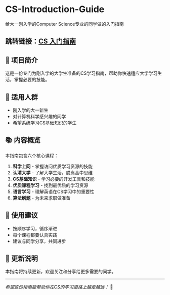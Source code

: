 # CS-Introduction-Guide

给大一刚入学的Computer Science专业的同学做的入门指南

## 跳转链接：[CS 入门指南](https://keloshen.github.io/CS-Introduction-Guide/web/index)
## 📖 项目简介

这是一份专门为刚入学的大学生准备的CS学习指南，帮助你快速适应大学学习生活，掌握必要的技能。

## 🎯 适用人群

- 刚入学的大一新生
- 对计算机科学感兴趣的同学
- 希望系统学习CS基础知识的学生

## 📚 内容概览

本指南包含六个核心课程：

1. **科学上网** - 掌握访问优质学习资源的技能
2. **认清大学** - 了解大学生活，脱离高中思维
3. **CS基础知识** - 学习必要的开发工具和技能
4. **优质课程学习** - 找到最优质的学习资源
5. **语言学习** - 理解英语在CS学习中的重要性
6. **算法刷题** - 为未来求职做准备

## 🚀 使用建议

- 按顺序学习，循序渐进
- 每个课程都要认真实践
- 建议与同学分享，共同进步

## 📝 更新说明

本指南将持续更新，欢迎关注和分享给更多需要的同学。

---

*希望这份指南能帮助你在CS的学习道路上越走越远！* 🎉
